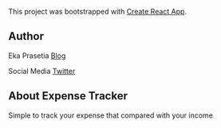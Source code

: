 This project was bootstrapped with [Create React App](https://github.com/facebook/create-react-app).

## Author

Eka Prasetia [Blog](https://www.ekaprasetia.com/)

Social Media [Twitter](https://twitter.com/dannyeka)

## About Expense Tracker

Simple to track your expense that compared with your income
